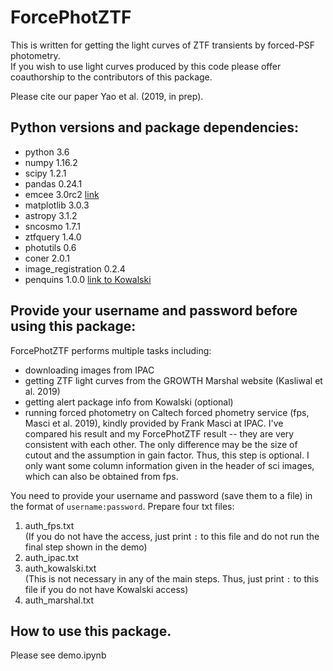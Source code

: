 # ForcePhotZTF
This is written for getting the light curves of ZTF transients by forced-PSF photometry. </br>
If you wish to use light curves produced by this code please offer coauthorship to the contributors of this package.</br>

Please cite our paper Yao et al. (2019, in prep).

## Python versions and package dependencies:
- python 3.6
- numpy 1.16.2
- scipy 1.2.1
- pandas 0.24.1
- emcee 3.0rc2 [link](https://emcee.readthedocs.io/en/latest/user/install/)
- matplotlib 3.0.3
- astropy 3.1.2
- sncosmo 1.7.1
- ztfquery 1.4.0
- photutils 0.6
- coner 2.0.1
- image_registration 0.2.4
- penquins 1.0.0 [link to Kowalski](https://github.com/dmitryduev/kowalski)

## Provide your username and password before using this package:
ForcePhotZTF performs multiple tasks including:
- downloading images from IPAC
- getting ZTF light curves from the GROWTH Marshal website (Kasliwal et al. 2019)
- getting alert package info from Kowalski (optional)
- running forced photometry on Caltech forced phometry service (fps, Masci et al. 2019), kindly provided by Frank Masci at IPAC. I've compared his result and my ForcePhotZTF result -- they are very consistent with each other. The only difference may be the size of cutout and the assumption in gain factor. Thus, this step is optional. I only want some column information given in the header of sci images, which can also be obtained from fps. 

You need to provide your username and password (save them to a file) in the format of `username:password`. Prepare four txt files:
1. auth_fps.txt <br>
(If you do not have the access, just print `:` to this file and do not run the final step shown in the demo)
2. auth_ipac.txt
3. auth_kowalski.txt <br>
(This is not necessary in any of the main steps. Thus, just print `:` to this file if you do not have Kowalski access)
4. auth_marshal.txt 

## How to use this package.
Please see demo.ipynb
